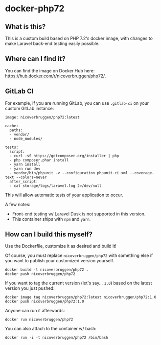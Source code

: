 # docker-php72

## What is this?

This is a custom build based on PHP 7.2's docker image, with changes to make Laravel back-end testing easily possible.

## Where can I find it?

You can find the image on Docker Hub here: https://hub.docker.com/r/nicoverbruggen/php72/.

## GitLab CI

For example, if you are running GitLab, you can use `.gitlab-ci` on your custom GitLab instance:

```
image: nicoverbruggen/php72:latest

cache:
  paths:
  - vendor/
  - node_modules/

tests:
  script:
  - curl -sS https://getcomposer.org/installer | php
  - php composer.phar install
  - yarn install
  - yarn run dev
  - vendor/bin/phpunit -v --configuration phpunit.ci.xml --coverage-text --colors=never
  after_script:
  - cat storage/logs/laravel.log 2>/dev/null
```

This will allow automatic tests of your application to occur.

A few notes:

- Front-end testing w/ Laravel Dusk is not supported in this version.
- This container ships with `npm` and `yarn`.

## How can I build this myself?

Use the Dockerfile, customize it as desired and build it!

Of course, you must replace `nicoverbruggen/php72` with something else if you want to publish your customized version yourself.

    docker build -t nicoverbruggen/php72 .
    docker push nicoverbruggen/php72

If you want to tag the current version (let's say... `1.0`) based on the latest version you just pushed:

    docker image tag nicoverbruggen/php72:latest nicoverbruggen/php72:1.0
    docker push nicoverbruggen/php72:1.0

Anyone can run it afterwards:

    docker run nicoverbruggen/php72

You can also attach to the container w/ bash:

    docker run -i -t nicoverbruggen/php72 /bin/bash
